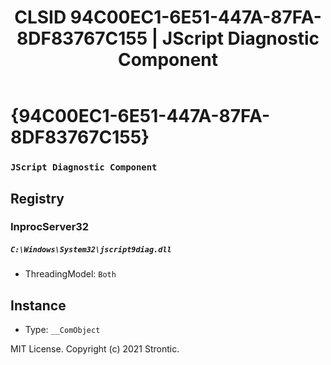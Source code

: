 ﻿---
title: "CLSID 94C00EC1-6E51-447A-87FA-8DF83767C155 | JScript Diagnostic Component"
excerpt: What is COM-Object CLSID 94C00EC1-6E51-447A-87FA-8DF83767C155?
---

# {94C00EC1-6E51-447A-87FA-8DF83767C155}

### `JScript Diagnostic Component`

## Registry


### InprocServer32

##### `C:\Windows\System32\jscript9diag.dll`
* ThreadingModel: `Both`

## Instance

* Type: `__ComObject`

MIT License. Copyright (c) 2021 Strontic.


